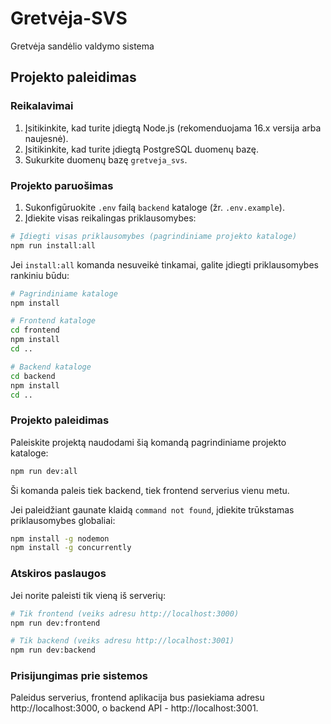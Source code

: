 # Gretvėja-SVS
Gretvėja sandėlio valdymo sistema

## Projekto paleidimas

### Reikalavimai

1. Įsitikinkite, kad turite įdiegtą Node.js (rekomenduojama 16.x versija arba naujesnė).
2. Įsitikinkite, kad turite įdiegtą PostgreSQL duomenų bazę.
3. Sukurkite duomenų bazę `gretveja_svs`.

### Projekto paruošimas

1. Sukonfigūruokite `.env` failą `backend` kataloge (žr. `.env.example`).
2. Įdiekite visas reikalingas priklausomybes:

```bash
# Įdiegti visas priklausomybes (pagrindiniame projekto kataloge)
npm run install:all
```

Jei `install:all` komanda nesuveikė tinkamai, galite įdiegti priklausomybes rankiniu būdu:

```bash
# Pagrindiniame kataloge
npm install

# Frontend kataloge
cd frontend
npm install
cd ..

# Backend kataloge
cd backend
npm install
cd ..
```

### Projekto paleidimas

Paleiskite projektą naudodami šią komandą pagrindiniame projekto kataloge:

```bash
npm run dev:all
```

Ši komanda paleis tiek backend, tiek frontend serverius vienu metu.

Jei paleidžiant gaunate klaidą `command not found`, įdiekite trūkstamas priklausomybes globaliai:

```bash
npm install -g nodemon
npm install -g concurrently
```

### Atskiros paslaugos

Jei norite paleisti tik vieną iš serverių:

```bash
# Tik frontend (veiks adresu http://localhost:3000)
npm run dev:frontend

# Tik backend (veiks adresu http://localhost:3001)
npm run dev:backend
```

### Prisijungimas prie sistemos

Paleidus serverius, frontend aplikacija bus pasiekiama adresu http://localhost:3000, o backend API - http://localhost:3001.
